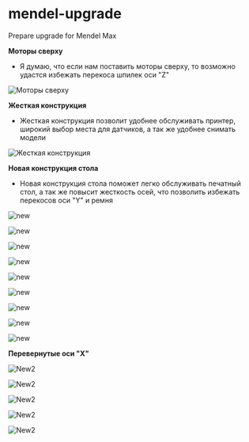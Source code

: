 mendel-upgrade
==============

Prepare upgrade for Mendel Max

**Моторы сверху**

- Я думаю, что если нам поставить моторы сверху, то возможно удастся избежать перекоса шпилек оси "Z"

![Моторы сверху](mendelmax-2-0-kit-beta-3.jpeg)

**Жесткая конструкция**

- Жесткая конструкция позволит удобнее обслуживать принтер, широкий выбор места для датчиков, а так же удобнее снимать модели

![Жесткая конструкция](photo.jpg)

**Новая конструкция стола**
- Новая конструкция стола поможет легко обслуживать печатный стол, а так же повысит жесткость осей, что позволить избежать перекосов оси "Y" и ремня

![new](IMG_1686_display_large_preview_featured.jpg)

![new](IMG_1690_display_large_preview_featured.jpg)	

![new](IMG_1691_display_large_preview_featured.jpg)	

![new](IMG_1700_display_large_preview_featured.jpg)	

![new](IMG_1701_display_large_preview_featured.jpg)	

![new](IMG_1713_display_large_preview_featured.jpg)	

![new](IMG_1715_display_large_preview_featured.jpg)	

![new](IMG_1717_display_large_preview_featured.jpg)	

![new](IMG_1727_display_large_preview_featured.jpg)

**Перевернутые оси "X"**

![New2](Water_Jet_plate_007_preview_featured.jpg)

![New2](01-Old-Z-Clearance-Belt_display_large_preview_featured.jpg)	

![New2](02-New-Raised-Z-Vertex_display_large_preview_featured.jpg)

![New2](02-Old-Z-Clearance-Motor_display_large_preview_featured.jpg)	

![New2](03-New-Belt-Location_display_large_preview_featured.jpg)
